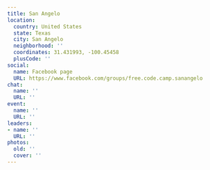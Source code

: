 ```yaml
---
title: San Angelo
location:
  country: United States
  state: Texas
  city: San Angelo
  neighborhood: ''
  coordinates: 31.431993, -100.45458
  plusCode: ''
social:
  name: Facebook page
  URL: https://www.facebook.com/groups/free.code.camp.sanangelo
chat:
  name: ''
  URL: ''
event:
  name: ''
  URL: ''
leaders:
- name: ''
  URL: ''
photos:
  old: ''
  cover: ''
---
```


